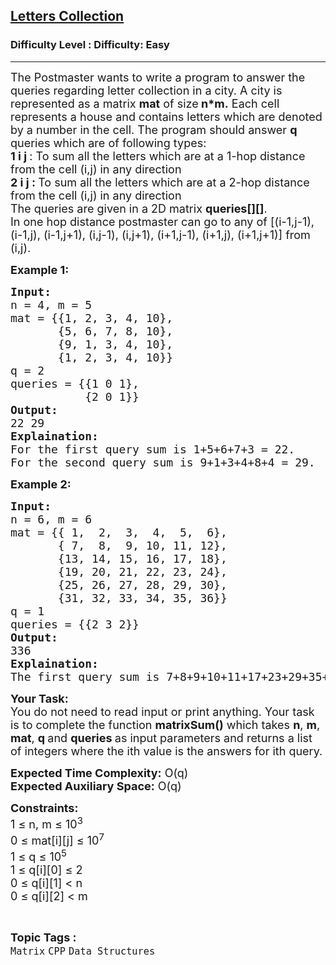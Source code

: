<h2><a href="https://www.geeksforgeeks.org/problems/c-letters-collection4552/1?page=6&category=CPP&sortBy=difficulty">Letters Collection</a></h2><h3>Difficulty Level : Difficulty: Easy</h3><hr><div class="problems_problem_content__Xm_eO"><p><span style="font-size: 18px;">The Postmaster wants&nbsp;to write a program to answer the queries regarding letter collection in a city. A city is represented as a matrix <strong>mat</strong> of size<strong> n*m.</strong> Each cell represents a house and contains letters which are denoted by a number in the&nbsp;cell. The program should answer&nbsp;<strong>q </strong>queries which are of following types:<br><strong>1 i j&nbsp;</strong>: To sum all the letters which are at a 1-hop distance from the cell (i,j) in any direction<br><strong>2 i j :&nbsp;</strong>To sum all the letters which are at a 2-hop distance from the cell (i,j) in any direction&nbsp;<br>The queries are given in a 2D matrix&nbsp;<strong>queries[][]</strong>.<br>In one hop distance p</span><span style="font-size: 18px;">ostmaster</span><span style="font-size: 18px;"> can go to any of [</span><span style="font-size: 18px;">(i-1,j-1), (i-1,j), (i-1,j+1), </span><span style="font-size: 18px;">(i,j-1), (i,j+1), (i+1,j-1), (i+1,j), (i+1,j+1)] from (i,j).&nbsp;</span></p>
<p><strong><span style="font-size: 18px;">Example 1:</span></strong></p>
<pre><span style="font-size: 18px;"><strong>Input:</strong> 
n = 4, m = 5
mat = {{1, 2, 3, 4, 10}, 
&nbsp;      {5, 6, 7, 8, 10}, 
&nbsp;      {9, 1, 3, 4, 10}, 
&nbsp;      {1, 2, 3, 4, 10}}
q = 2
queries = {{1 0 1}, 
&nbsp;          {2 0 1}}
<strong>Output:</strong> <br>22 29
<strong>Explaination:</strong> 
For the first query sum is 1+5+6+7+3 = 22. 
For the second query sum is 9+1+3+4+8+4 = 29.<br></span></pre>
<p><strong><span style="font-size: 18px;">Example 2:</span></strong></p>
<pre><span style="font-size: 18px;"><strong>Input:</strong> 
n = 6, m = 6
mat = {{ 1,  2,  3,  4,  5,  6}, 
&nbsp;      { 7,  8,  9, 10, 11, 12}, 
&nbsp;      {13, 14, 15, 16, 17, 18}, 
&nbsp;      {19, 20, 21, 22, 23, 24},<br>       {25, 26, 27, 28, 29, 30},<br>       {31, 32, 33, 34, 35, 36}}
q = 1
queries = {{2 3 2}}
<strong>Output:</strong> <br>336
<strong>Explaination:</strong> 
The first query sum is 7+8+9+10+11+17+23+29+35+34+33+32+31+25+19+13 = 336.</span> </pre>
<p><span style="font-size: 18px;"><strong>Your Task:</strong><br>You do not need to&nbsp;read input or print anything. Your task is to complete the function <strong>matrixSum()</strong> which takes <strong>n</strong>, <strong>m</strong>, <strong>mat</strong>, <strong>q </strong>and <strong>queries </strong>as input parameters and returns a list of integers where the ith value is the answers for ith query.</span></p>
<p><span style="font-size: 18px;"><strong>Expected Time Complexity:</strong> O(q)<br><strong>Expected Auxiliary Space:</strong> O(q)</span></p>
<p><span style="font-size: 18px;"><strong>Constraints:</strong><br>1 ≤ n, m ≤ 10<sup>3</sup><br>0&nbsp;</span><span style="font-size: 18px;">≤</span><span style="font-size: 18px;"> mat[i][j]&nbsp;</span><span style="font-size: 18px;">≤ 10<sup>7</sup></span><span style="font-size: 18px;"><br></span><span style="font-size: 18px;">1 ≤ q ≤ 10<sup>5</sup><br>1 </span><span style="font-size: 18px;">≤ q[i][0] </span><span style="font-size: 18px;">≤ 2<br></span><span style="font-size: 18px;">0 </span><span style="font-size: 18px;">≤ q[i][1] &lt; n</span><span style="font-size: 18px;"><br></span><span style="font-size: 18px;">0 </span><span style="font-size: 18px;">≤ q[i][2] &lt; m</span><span style="font-size: 18px;"><br></span></p></div><br><p><span style=font-size:18px><strong>Topic Tags : </strong><br><code>Matrix</code>&nbsp;<code>CPP</code>&nbsp;<code>Data Structures</code>&nbsp;